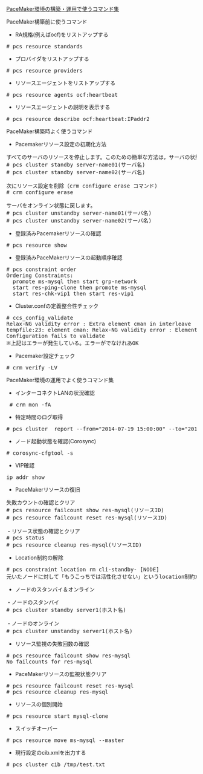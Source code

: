 [PaceMaker環境の構築・運用で使うコマンド集](http://infra.blog.shinobi.jp/Entry/107/ "PaceMaker環境の構築・運用で使うコマンド集")<br/>

PaceMaker構築前に使うコマンド<br/>
- RA規格(例えばocf)をリストアップする
<pre>
# pcs resource standards
</pre>
- プロバイダをリストアップする
<pre>
# pcs resource providers
</pre>
- リソースエージェントをリストアップする
<pre>
# pcs resource agents ocf:heartbeat
</pre>
- リソースエージェントの説明を表示する
<pre>
# pcs resource describe ocf:heartbeat:IPaddr2
</pre>

PaceMaker構築時よく使うコマンド<br/>
- Pacemakerリソース設定の初期化方法
<pre>
すべてのサーバのリソースを停止します。このための簡単な方法は，サーバの状態をスタンバイにすることです。
# pcs cluster standby server-name01(サーバ名)
# pcs cluster standby server-name02(サーバ名)

次にリソース設定を削除（crm configure erase コマンド)
# crm configure erase

サーバをオンライン状態に戻します。
# pcs cluster unstandby server-name01(サーバ名)
# pcs cluster unstandby server-name02(サーバ名)
</pre>
- 登録済みPacemakerリソースの確認
<pre>
# pcs resource show
</pre>
- 登録済みPaceMakerリソースの起動順序確認
<pre>
# pcs constraint order
Ordering Constraints:
  promote ms-mysql then start grp-network
  start res-ping-clone then promote ms-mysql
  start res-chk-vip1 then start res-vip1
</pre>
- Cluster.confの定義整合性チェック
<pre>
# ccs_config_validate
Relax-NG validity error : Extra element cman in interleave
tempfile:23: element cman: Relax-NG validity error : Element cluster failed to validate content
Configuration fails to validate
※上記はエラーが発生している。エラーがでなけれあOK
</pre>
- Pacemaker設定チェック
<pre>
# crm_verify -LV
</pre>

PaceMaker環境の運用でよく使うコマンド集<br/>
- インターコネクトLANの状況確認
<pre>
 # crm_mon -fA
</pre>
- 特定時間のログ取得
<pre>
# pcs cluster  report --from="2014-07-19 15:00:00" --to="2014-07-19 15:30:00"
</pre>
- ノード起動状態を確認(Corosync)
<pre>
# corosync-cfgtool -s
</pre>
- VIP確認
<pre>
ip addr show
</pre>
- PaceMakerリソースの復旧
<pre>
失敗カウントの確認とクリア
# pcs resource failcount show res-mysql(リソースID)
# pcs resource failcount reset res-mysql(リソースID)

・リソース状態の確認とクリア
# pcs status
# pcs resource cleanup res-mysql(リソースID)
</pre>
- Location制約の解除
<pre>
# pcs constraint location rm cli-standby-<RSC_NAME> [NODE]
元いたノードに対して「もうこっちでは活性化させない」というlocation制約が立ってしまうので、解除 
</pre>
- ノードのスタンバイ＆オンライン
<pre>
・ノードのスタンバイ
# pcs cluster standby server1(ホスト名)

・ノードのオンライン
# pcs cluster unstandby server1(ホスト名)
</pre>
- リソース監視の失敗回数の確認
<pre>
# pcs resource failcount show res-mysql
No failcounts for res-mysql
</pre>
- PaceMakerリソースの監視状態クリア
<pre>
# pcs resource failcount reset res-mysql
# pcs resource cleanup res-mysql
</pre>
- リソースの個別開始
<pre>
# pcs resource start mysql-clone
</pre>
- スイッチオーバー
<pre>
# pcs resource move ms-mysql --master
</pre>
- 現行設定のcib.xmlを出力する
<pre>
# pcs cluster cib /tmp/test.txt
</pre>
